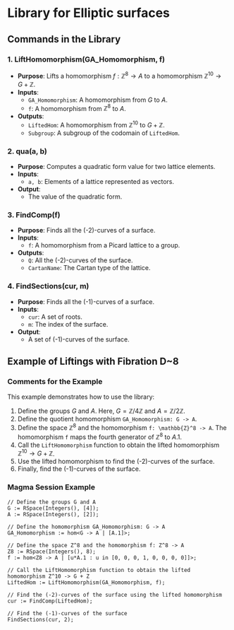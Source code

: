 # Library for Elliptic surfaces

## Commands in the Library

### 1. **LiftHomomorphism(GA_Homomorphism, f)**
- **Purpose**: Lifts a homomorphism $f: \mathbb{Z}^8 \to A$ to a homomorphism $\mathbb{Z}^{10} \to G + \mathbb{Z}$.
- **Inputs**:
  - `GA_Homomorphism`: A homomorphism from $G$ to $A$.
  - `f`: A homomorphism from $\mathbb{Z}^8$ to $A$.
- **Outputs**:
  - `LiftedHom`: A homomorphism from $\mathbb{Z}^{10}$ to $G + \mathbb{Z}$.
  - `Subgroup`: A subgroup of the codomain of `LiftedHom`.

### 2. **qua(a, b)**
- **Purpose**: Computes a quadratic form value for two lattice elements.
- **Inputs**:
  - `a, b`: Elements of a lattice represented as vectors.
- **Output**:
  - The value of the quadratic form.

### 3. **FindComp(f)**
- **Purpose**: Finds all the (-2)-curves of a surface.
- **Inputs**:
  - `f`: A homomorphism from a Picard lattice to a group.
- **Outputs**:
  - `Q`: All the (-2)-curves of the surface.
  - `CartanName`: The Cartan type of the lattice.

### 4. **FindSections(cur, m)**
- **Purpose**: Finds all the (-1)-curves of a surface.
- **Inputs**:
  - `cur`: A set of roots.
  - `m`: The index of the surface.
- **Output**:
  - A set of (-1)-curves of the surface.

## Example of Liftings with Fibration D~8

### Comments for the Example
This example demonstrates how to use the library:
1. Define the groups $G$ and $A$. Here, $G = \mathbb Z/4\mathbb Z$ and $A = \mathbb Z/2\mathbb Z$.
2. Define the quotient homomorphism `GA_Homomorphism: G -> A`.
3. Define the space $\mathbb{Z}^8$ and the homomorphism `f: \mathbb{Z}^8 -> A`. The homomorphism `f` maps the fourth generator of $\mathbb{Z}^8$ to $A.1$.
4. Call the `LiftHomomorphism` function to obtain the lifted homomorphism $\mathbb{Z}^{10} \to G + \mathbb{Z}$.
5. Use the lifted homomorphism to find the (-2)-curves of the surface.
6. Finally, find the (-1)-curves of the surface.

### Magma Session Example
```magma
// Define the groups G and A
G := RSpace(Integers(), [4]);
A := RSpace(Integers(), [2]);

// Define the homomorphism GA_Homomorphism: G -> A
GA_Homomorphism := hom<G -> A | [A.1]>;

// Define the space Z^8 and the homomorphism f: Z^8 -> A
Z8 := RSpace(Integers(), 8);
f := hom<Z8 -> A | [u*A.1 : u in [0, 0, 0, 1, 0, 0, 0, 0]]>;

// Call the LiftHomomorphism function to obtain the lifted homomorphism Z^10 -> G + Z
LiftedHom := LiftHomomorphism(GA_Homomorphism, f);

// Find the (-2)-curves of the surface using the lifted homomorphism
cur := FindComp(LiftedHom);

// Find the (-1)-curves of the surface
FindSections(cur, 2);
```

